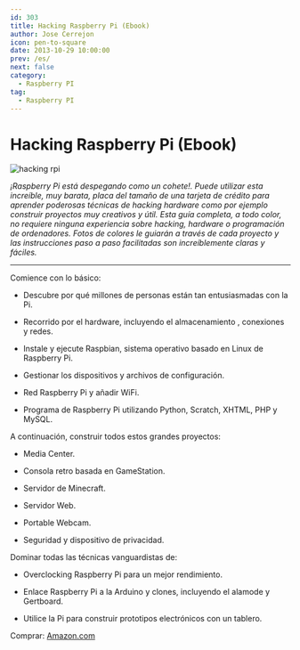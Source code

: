 ```yaml
---
id: 303
title: Hacking Raspberry Pi (Ebook)
author: Jose Cerrejon
icon: pen-to-square
date: 2013-10-29 10:00:00
prev: /es/
next: false
category:
  - Raspberry PI
tag:
  - Raspberry PI
---
```


# Hacking Raspberry Pi (Ebook)

![hacking rpi](/images/2013/10/hacking%20rpi.jpg)

*¡Raspberry Pi está despegando como un cohete!. Puede utilizar esta increíble, muy barata, placa del tamaño de una tarjeta de crédito para aprender poderosas técnicas de hacking hardware como por ejemplo construir proyectos muy creativos y útil. Esta guía completa, a todo color, no requiere ninguna experiencia sobre hacking, hardware o programación de ordenadores. Fotos de colores le guiarán a través de cada proyecto y las instrucciones paso a paso facilitadas son increíblemente claras y fáciles.*

- - -
Comience con lo básico:

* Descubre por qué millones de personas están tan entusiasmadas con la Pi.

* Recorrido por el hardware, incluyendo el almacenamiento , conexiones y redes.

* Instale y ejecute Raspbian, sistema operativo basado en Linux de Raspberry Pi.

* Gestionar los dispositivos y archivos de configuración.

* Red Raspberry Pi y añadir WiFi.

* Programa de Raspberry Pi utilizando Python, Scratch, XHTML, PHP y MySQL.

A continuación, construir todos estos grandes proyectos:

* Media Center.

* Consola retro basada en GameStation.

* Servidor de Minecraft.

* Servidor Web.

* Portable Webcam.

* Seguridad y dispositivo de privacidad.

Dominar todas las técnicas vanguardistas de:

* Overclocking Raspberry Pi para un mejor rendimiento.

* Enlace Raspberry Pi a la Arduino y clones, incluyendo el alamode y Gertboard.

* Utilice la Pi para construir prototipos electrónicos con un tablero.

Comprar: [Amazon.com](http://www.amazon.com/Hacking-Raspberry-Pi-Timothy-Warner/dp/0789751569/)
